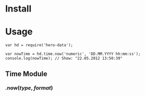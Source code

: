 # Install
# Usage
```
var hd = require('hero-data');

var nowTime = hd.time.now('numeric', 'DD.MM.YYYY hh:mm:ss');
console.log(nowTime); // Show: "22.05.2012 13:50:39"
```

## Time Module
### .now(_type_, _format_)
